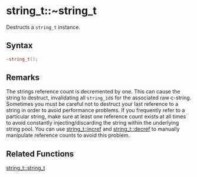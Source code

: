 
# string_t::~string_t

Destructs a `string_t` instance.

## Syntax

```cpp
~string_t();
```

## Remarks

The strings reference count is decremented by one. This can cause the string to destruct, invalidating all `string_id`s for the associated raw c-string. Sometimes you must be careful not to destruct your last reference to a string in order to avoid performance problems. If you frequently refer to a particular string, make sure at least one reference count exists at all times to avoid constantly injecting/discarding the string within the underlying string pool. You can use [string_t::incref](https://github.com/RandyGaul/cute_framework/blob/master/docs/string/strpool/incref.md) and [string_t::decref](https://github.com/RandyGaul/cute_framework/blob/master/docs/string/strpool/decref.md) to manually manipulate reference counts to avoid this problem.

## Related Functions

[string_t::string_t](https://github.com/RandyGaul/cute_framework/blob/master/docs/string/strpool/string_t.md)  
